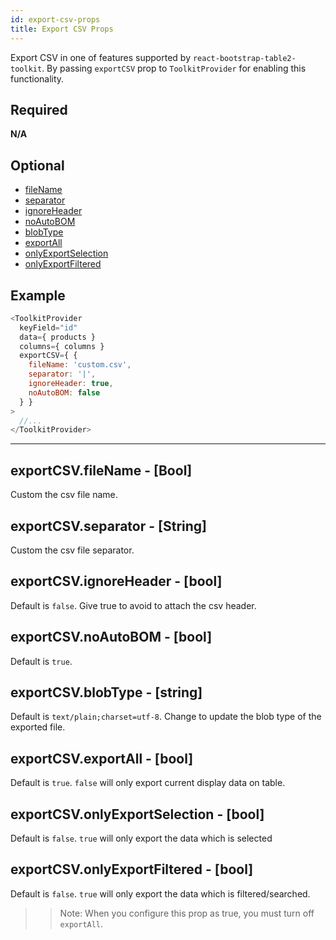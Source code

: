 ```yaml
---
id: export-csv-props
title: Export CSV Props
---
```

Export CSV in one of features supported by `react-bootstrap-table2-toolkit`. By passing `exportCSV` prop to `ToolkitProvider` for enabling this functionality. 


## Required
**N/A**

## Optional
* [fileName](#exportCSVfilename-string)
* [separator](#exportCSVseparator-string)
* [ignoreHeader](#exportCSVignoreheader-bool)
* [noAutoBOM](#exportCSVnoautobom-bool)
* [blobType](#exportCSVblobtype-string)
* [exportAll](#exportCSVexportall-bool)
* [onlyExportSelection](#exportCSVonlyexportselection-bool)
* [onlyExportFiltered](#exportCSVonlyexportfiltered-bool)

## Example

```js
<ToolkitProvider
  keyField="id"
  data={ products }
  columns={ columns }
  exportCSV={ {
    fileName: 'custom.csv',
    separator: '|',
    ignoreHeader: true,
    noAutoBOM: false
  } }
>
  //...
</ToolkitProvider>
```

-----

## exportCSV.fileName - [Bool]
Custom the csv file name.

## exportCSV.separator - [String]
Custom the csv file separator.

## exportCSV.ignoreHeader - [bool]
Default is `false`. Give true to avoid to attach the csv header.

## exportCSV.noAutoBOM - [bool]
Default is `true`.

## exportCSV.blobType - [string]
Default is `text/plain;charset=utf-8`. Change to update the blob type of the exported file.

## exportCSV.exportAll - [bool]
Default is `true`. `false` will only export current display data on table.

## exportCSV.onlyExportSelection - [bool]
Default is `false`. `true` will only export the data which is selected

## exportCSV.onlyExportFiltered - [bool]
Default is `false`. `true` will only export the data which is filtered/searched.

>> Note: When you configure this prop as true, you must turn off `exportAll`.
